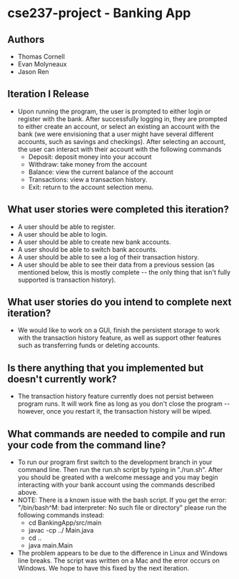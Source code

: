 # cse237-project - Banking App

## Authors

-   Thomas Cornell
-   Evan Molyneaux
-   Jason Ren

## Iteration I Release

-   Upon running the program, the user is prompted to either login or register with the bank. After successfully logging in, they are prompted to either create an account, or select an existing an account with the bank (we were envisioning that a user might have several different accounts, such as savings and checkings). After selecting an account, the user can interact with their account with the following commands
    -   Deposit: deposit money into your account
    -   Withdraw: take money from the account
    -   Balance: view the current balance of the account
    -   Transactions: view a transaction history.
    -   Exit: return to the account selection menu.

## What user stories were completed this iteration?

-   A user should be able to register.
-   A user should be able to login.
-   A user should be able to create new bank accounts.
-   A user should be able to switch bank accounts.
-   A user should be able to see a log of their transaction history.
-   A user should be able to see their data from a previous session (as mentioned below, this is mostly complete -- the only thing that isn't fully supported is transaction history).

## What user stories do you intend to complete next iteration?

-   We would like to work on a GUI, finish the persistent storage to work with the transaction history feature, as well as support other features such as transferring funds or deleting accounts.

## Is there anything that you implemented but doesn't currently work?

-   The transaction history feature currently does not persist between program runs. It will work fine as long as you don't close the program -- however, once you restart it, the transaction history will be wiped.

## What commands are needed to compile and run your code from the command line?

-   To run our program first switch to the development branch in your command line. Then run the run.sh script by typing in "./run.sh". After you should be greated with a welcome message and you may begin interacting with your bank account using the commands described above.
-   NOTE: There is a known issue with the bash script. If you get the error: "/bin/bash^M: bad interpreter: No such file or directory" please run the following commands instead:
    -   cd BankingApp/src/main
    -   javac -cp ../ Main.java
    -   cd ..
    -   java main.Main
-   The problem appears to be due to the difference in Linux and Windows line breaks. The script was written on a Mac and the error occurs on Windows. We hope to have this fixed by the next iteration.

